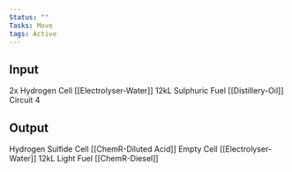 ```yaml
---
Status: ""
Tasks: Move
tags: Active
---
```

## Input
2x Hydrogen Cell [[Electrolyser-Water]]
12kL Sulphuric Fuel [[Distillery-Oil]]
Circuit 4
## Output
Hydrogen Sulfide Cell [[ChemR-Diluted Acid]]
Empty Cell [[Electrolyser-Water]]
12kL Light Fuel [[ChemR-Diesel]]